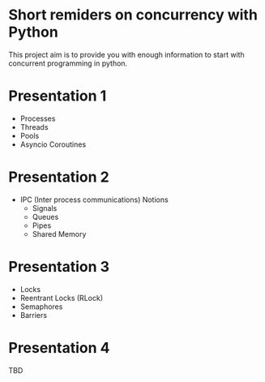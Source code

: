 # Short remiders on concurrency with Python

This project aim is to provide you with enough information to start with concurrent programming  in python.


# Presentation 1

 - Processes 
 - Threads
 - Pools
 - Asyncio Coroutines

# Presentation 2

 - IPC (Inter process communications) Notions
    - Signals
    - Queues
    - Pipes
    - Shared Memory
    

# Presentation 3
- Locks
- Reentrant Locks (RLock)
- Semaphores
- Barriers

# Presentation 4

TBD